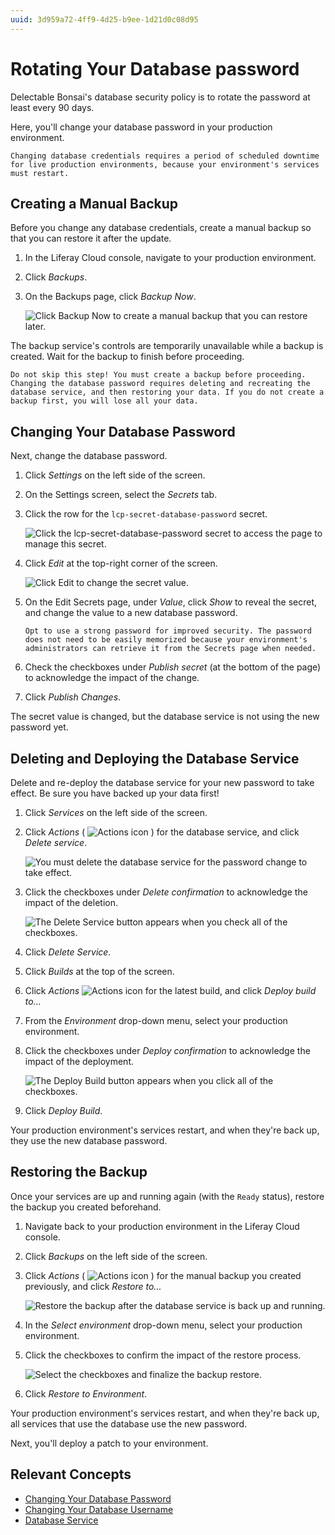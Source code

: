 ```yaml
---
uuid: 3d959a72-4ff9-4d25-b9ee-1d21d0c08d95
---
```


# Rotating Your Database password

Delectable Bonsai's database security policy is to rotate the password at least every 90 days.

Here, you'll change your database password in your production environment.

```{important}
Changing database credentials requires a period of scheduled downtime for live production environments, because your environment's services must restart.
```

## Creating a Manual Backup

Before you change any database credentials, create a manual backup so that you can restore it after the update.

1. In the Liferay Cloud console, navigate to your production environment.

1. Click *Backups*.

1. On the Backups page, click *Backup Now*.

   ![Click Backup Now to create a manual backup that you can restore later.](./rotating-your-database-password/images/01.png)

The backup service's controls are temporarily unavailable while a backup is created. Wait for the backup to finish before proceeding.

```{warning}
Do not skip this step! You must create a backup before proceeding. Changing the database password requires deleting and recreating the database service, and then restoring your data. If you do not create a backup first, you will lose all your data. 
```

## Changing Your Database Password

Next, change the database password.

1. Click *Settings* on the left side of the screen.

1. On the Settings screen, select the *Secrets* tab.

1. Click the row for the `lcp-secret-database-password` secret.

   ![Click the lcp-secret-database-password secret to access the page to manage this secret.](./rotating-your-database-password/images/02.png)

1. Click *Edit* at the top-right corner of the screen.

   ![Click Edit to change the secret value.](./rotating-your-database-password/images/03.png)

1. On the Edit Secrets page, under *Value*, click *Show* to reveal the secret, and change the value to a new database password.

   ```{tip}
   Opt to use a strong password for improved security. The password does not need to be easily memorized because your environment's administrators can retrieve it from the Secrets page when needed.
   ```

1. Check the checkboxes under *Publish secret* (at the bottom of the page) to acknowledge the impact of the change.

1. Click *Publish Changes*.

The secret value is changed, but the database service is not using the new password yet.

## Deleting and Deploying the Database Service

Delete and re-deploy the database service for your new password to take effect. Be sure you have backed up your data first! 

1. Click *Services* on the left side of the screen.

1. Click *Actions* ( ![Actions icon](../../../images/icon-actions.png) ) for the database service, and click *Delete service*.

   ![You must delete the database service for the password change to take effect.](./rotating-your-database-password/images/04.png)

1. Click the checkboxes under *Delete confirmation* to acknowledge the impact of the deletion.

   ![The Delete Service button appears when you check all of the checkboxes.](./rotating-your-database-password/images/05.png)

1. Click *Delete Service*.

1. Click *Builds* at the top of the screen.

1. Click *Actions* ![Actions icon](../../../images/icon-actions.png) for the latest build, and click *Deploy build to...*

1. From the *Environment* drop-down menu, select your production environment.

1. Click the checkboxes under *Deploy confirmation* to acknowledge the impact of the deployment.

   ![The Deploy Build button appears when you click all of the checkboxes.](./rotating-your-database-password/images/06.png)

1. Click *Deploy Build*.

Your production environment's services restart, and when they're back up, they use the new database password.

## Restoring the Backup

Once your services are up and running again (with the `Ready` status), restore the backup you created beforehand.

1. Navigate back to your production environment in the Liferay Cloud console.

1. Click *Backups* on the left side of the screen.

1. Click *Actions* ( ![Actions icon](../../../images/icon-actions.png) ) for the manual backup you created previously, and click *Restore to...*

   ![Restore the backup after the database service is back up and running.](./rotating-your-database-password/images/07.png)

1. In the *Select environment* drop-down menu, select your production environment.

1. Click the checkboxes to confirm the impact of the restore process.

   ![Select the checkboxes and finalize the backup restore.](./rotating-your-database-password/images/08.png)

1. Click *Restore to Environment*.

Your production environment's services restart, and when they're back up, all services that use the database use the new password.

Next, you'll deploy a patch to your environment.

## Relevant Concepts

* [Changing Your Database Password](https://learn.liferay.com/web/guest/w/liferay-cloud/platform-services/database-service/changing-your-database-password)
* [Changing Your Database Username](https://learn.liferay.com/web/guest/w/liferay-cloud/platform-services/database-service/changing-your-database-username)
* [Database Service](https://learn.liferay.com/web/guest/w/liferay-cloud/platform-services/database-service/database-service)
